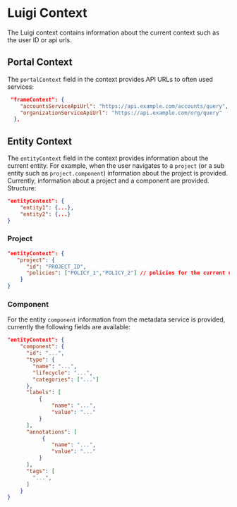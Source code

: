 # Luigi Context

The Luigi context contains information about the current context such as the user ID or api urls.

## Portal Context

The `portalContext` field in the context provides API URLs to often used services:

```json
 "frameContext": {
    "accountsServiceApiUrl": "https://api.example.com/accounts/query",
    "organizationServiceApiUrl": "https://api.example.com/org/query"
  },
```

## Entity Context

The `entityContext` field in the context provides information about the current entity. 
For example, when the user navigates to a `project` (or a sub entity such as `project.component`) 
information about the project is provided. Currently, information about a project and a component are provided. Structure:

```json
"entityContext": {
    "entity1": {...},
    "entity2": {...}
}
```

### Project

```json
"entityContext": {
   "project": {
      "id": "PROJECT_ID",
      "policies": ["POLICY_1","POLICY_2"] // policies for the current user in this project
    }
}
```


### Component

For the entity `component` information from the metadata service is provided, currently the following fields are available:

```json
"entityContext": {
    "component": {
      "id": "...",
      "type": {
        "name": "...",
        "lifecycle": "...",
        "categories": ["..."]
      },
      "labels": [
          {
              "name": "...",
              "value": "..."
          }
      ],
      "annotations": [
           {
              "name": "...",
              "value": "..."
          }
      ],
      "tags": [
        "...",
      ]
    }
}
```
